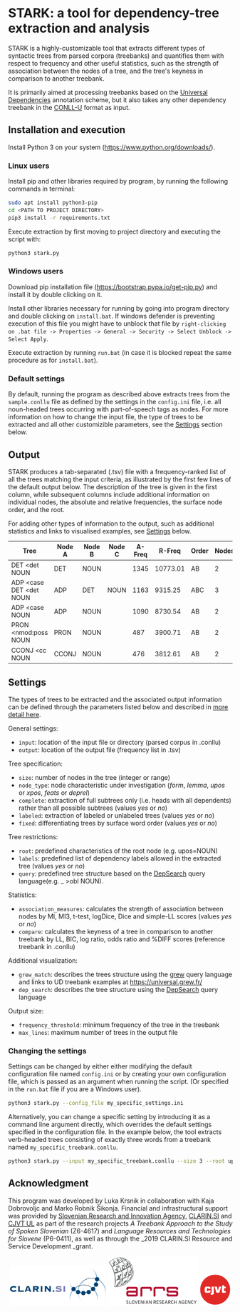 # STARK: a tool for dependency-tree extraction and analysis
STARK is a highly-customizable tool that extracts different types of syntactic trees from parsed corpora (treebanks) and quantifies them with respect to frequency and other useful statistics, such as the strength of association between the nodes of a tree, and the tree's keyness in comparison to another treebank.

It is primarily aimed at processing treebanks based on the [Universal Dependencies](https://universaldependencies.org/) annotation scheme, but it also takes any other dependency treebank in the [CONLL-U](https://universaldependencies.org/format.html) format as input. 

## Installation and execution
Install Python 3 on your system (https://www.python.org/downloads/). 

### Linux users
Install pip and other libraries required by program, by running the following commands in terminal:
```bash
sudo apt install python3-pip
cd <PATH TO PROJECT DIRECTORY>
pip3 install -r requirements.txt
```

Execute extraction by first moving to project directory and executing the script with:
```bash
python3 stark.py 
```

### Windows users
Download pip installation file (https://bootstrap.pypa.io/get-pip.py) and install it by double clicking on it.

Install other libraries necessary for running by going into program directory and double clicking on `install.bat`. If windows defender is preventing execution of this file you might have to unblock that file by `right-clicking on .bat file -> Properties -> General -> Security -> Select Unblock -> Select Apply`.

Execute extraction by running `run.bat` (in case it is blocked repeat the same procedure as for `install.bat`).

### Default settings
By default, running the program as described above extracts trees from the `sample.conllu` file as defined by the settings in the `config.ini` file, i.e. all noun-headed trees occurring with part-of-speech tags as nodes. For more information on how to change the input file, the type of trees to be extracted and all other customizible parameters, see the [Settings](Settings) section below.

## Output

STARK produces a tab-separated (.tsv) file with a frequency-ranked list of all the trees matching the input criteria, as illustrated by the first few lines of the default output below. The description of the tree is given in the first column, while subsequent columns include additional information on individual nodes, the absolute and relative frequencies, the surface node order, and the root.

For adding other types of information to the output, such as additional statistics and links to visualised examples, see [Settings](Settings) below.

|Tree | Node A | Node B | Node C | A-Freq | R-Freq | Order | Nodes | Root |
| --- | --- | --- | --- | --- | --- | --- | --- | --- |
| DET <det NOUN | DET | NOUN |  | 1345 | 10773.01 | AB | 2 | NOUN| 
| ADP <case DET <det NOUN | ADP | DET | NOUN | 1163 | 9315.25 | ABC | 3 | NOUN| 
| ADP <case NOUN | ADP | NOUN |  | 1090 | 8730.54 | AB | 2 | NOUN| 
| PRON <nmod:poss NOUN | PRON | NOUN |  | 487 | 3900.71 | AB | 2 | NOUN| 
| CCONJ <cc NOUN | CCONJ | NOUN |  | 476 | 3812.61 | AB | 2 | NOUN| 


## Settings
The types of trees to be extracted and the associated output information can be defined through the parameters listed below and described in [more detail here](settings.md).

General settings:
-	`input`: location of the input file or directory (parsed corpus in .conllu)
-	`output`: location of the output file (frequency list in .tsv)

Tree specification:
-	`size`: number of nodes in the tree (integer or range)
- `node_type`: node characteristic under investigation (*form*, *lemma*, *upos* or *xpos*, *feats* or *deprel*)
-	`complete`: extraction of full subtrees only (i.e. heads with all dependents) rather than all possible subtrees (values *yes* or *no*)
-	`labeled`: extraction of labeled or unlabeled trees (values *yes* or *no*)
-	`fixed`: differentiating trees by surface word order (values *yes* or *no*)

Tree restrictions:
-	`root`: predefined characteristics of the root node (e.g. upos=NOUN)
-	`labels`: predefined list of dependency labels allowed in the extracted tree (values *yes* or *no*)
-	`query`: predefined tree structure based on the [DepSearch](https://orodja.cjvt.si/drevesnik/help/en/) query language(e.g. _ >obl NOUN).

Statistics: 
-	`association_measures`: calculates the strength of association between nodes by MI, MI3, t-test, logDice, Dice and simple-LL scores (values *yes* or *no*)
- `compare`: calculates the keyness of a tree in comparison to another treebank by LL, BIC, log ratio, odds ratio and %DIFF scores (reference treebank in .conllu)

Additional visualization:
- `grew_match`: describes the trees structure using the [grew](https://grew.fr/doc/request/) query language and links to UD treebank examples at https://universal.grew.fr/
- `dep_search`: describes the tree structure using the [DepSearch](https://orodja.cjvt.si/drevesnik/help/en/) query language

Output size:
-	`frequency_threshold`: minimum frequency of the tree in the treebank
-	`max_lines`: maximum number of trees in the output file

### Changing the settings
Settings can be changed by either either modifying the default configuration file named `config.ini` or by creating your own configuration file, which is passed as an argument when running the script. (Or specified in the `run.bat` file if you are a Windows user).

```bash
python3 stark.py --config_file my_specific_settings.ini
```
Alternatively, you can change a specific setting by introducing it as a command line argument directly, which overrides the default settings specified in the configuration file. In the example below, the tool extracts verb-headed trees consisting of exactly three words from a treebank named `my_specific_treebank.conllu`.

```bash
python3 stark.py --input my_specific_treebank.conllu --size 3 --root upos=VERB
```



## Acknowledgment
This program was developed by Luka Krsnik in collaboration with Kaja Dobrovoljc and Marko Robnik Šikonja. Financial and infrastructural support was provided by [Slovenian Research and Innovation Agency](https://www.aris-rs.si/),  [CLARIN.SI](https://www.clarin.si/) and [CJVT UL](https://www.cjvt.si) as part of the research projects _A Treebank Approach to the Study of Spoken Slovenian_ (Z6-4617) and _Language Resources and Technologies for Slovene_ (P6-0411), as well as through the _2019 CLARIN.SI Resource and Service Development _grant.


<p align="center">
<a href="http://www.clarin.si/info/about/"><img src="https://raw.githubusercontent.com/clarinsi/STARK/master/logos/CLARIN.png" alt="drawing" height="90"/></a>
<a href="https://www.arrs.si/"><img src="https://raw.githubusercontent.com/clarinsi/STARK/master/logos/ARRS.png" alt="drawing" height="110"/></a>
<a href="https://www.cjvt.si/en/"><img src="https://raw.githubusercontent.com/clarinsi/STARK/master/logos/CJVT.png" alt="drawing" height="70"/></a>
</p>

